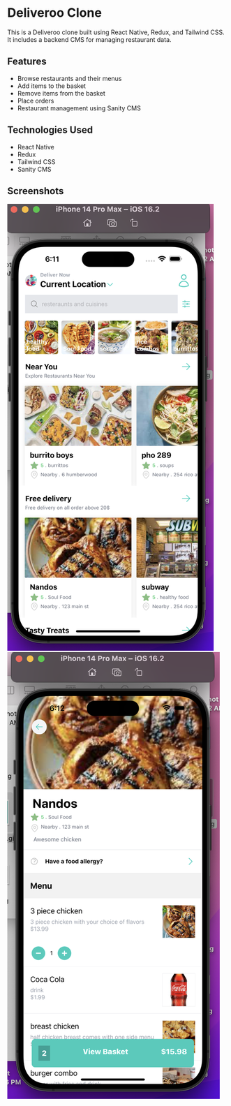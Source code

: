 # Deliveroo Clone

This is a Deliveroo clone built using React Native, Redux, and Tailwind CSS. It includes a backend CMS for managing restaurant data.

## Features

- Browse restaurants and their menus
- Add items to the basket
- Remove items from the basket
- Place orders
-  Restaurant management using Sanity CMS

## Technologies Used

- React Native
- Redux
- Tailwind CSS
- Sanity CMS

## Screenshots
<img src="./assets/image1.png" alt="HomePage">
<img src="./assets/image2.png" alt="OrderPage">